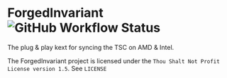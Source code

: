 # ForgedInvariant ![GitHub Workflow Status](https://img.shields.io/github/actions/workflow/status/ChefKissInc/ForgedInvariant/main.yml?branch=master&logo=github&style=for-the-badge)

The plug & play kext for syncing the TSC on AMD & Intel.

The ForgedInvariant project is licensed under the `Thou Shalt Not Profit License version 1.5`. See `LICENSE`
